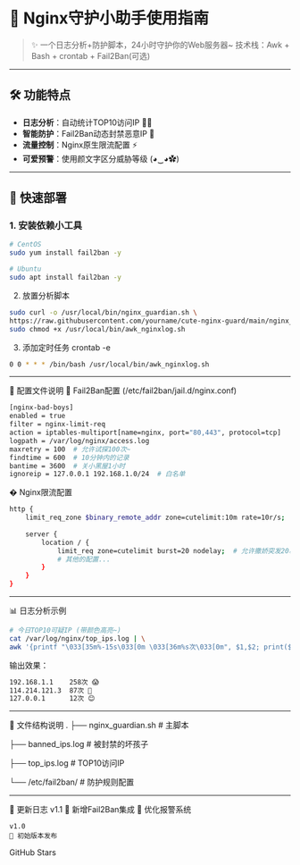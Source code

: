 # 🎀 Nginx守护小助手使用指南

> ✨ 一个日志分析+防护脚本，24小时守护你的Web服务器~
> 技术栈：Awk + Bash + crontab + Fail2Ban(可选)

---

## 🛠️ 功能特点
- **日志分析**：自动统计TOP10访问IP 🕵️‍♀️
- **智能防护**：Fail2Ban动态封禁恶意IP 🚫
- **流量控制**：Nginx原生限流配置 ⚡
- **可爱预警**：使用颜文字区分威胁等级 (◕‿◕✿)

---

## 🧸 快速部署

### 1. 安装依赖小工具
```bash
# CentOS 
sudo yum install fail2ban -y

# Ubuntu 
sudo apt install fail2ban -y
```
2. 放置分析脚本
```bash
sudo curl -o /usr/local/bin/nginx_guardian.sh \
https://raw.githubusercontent.com/yourname/cute-nginx-guard/main/nginx_guardian.sh
sudo chmod +x /usr/local/bin/awk_nginxlog.sh
```
3. 添加定时任务
crontab -e
```bash
0 0 * * * /bin/bash /usr/local/bin/awk_nginxlog.sh
```

---

🌈 配置文件说明
🎀 Fail2Ban配置 (/etc/fail2ban/jail.d/nginx.conf)
```bash
[nginx-bad-boys]
enabled = true
filter = nginx-limit-req
action = iptables-multiport[name=nginx, port="80,443", protocol=tcp]
logpath = /var/log/nginx/access.log
maxretry = 100  # 允许试探100次~
findtime = 600  # 10分钟内的记录
bantime = 3600  # 关小黑屋1小时
ignoreip = 127.0.0.1 192.168.1.0/24  # 白名单
```
� Nginx限流配置
```bash
http {
    limit_req_zone $binary_remote_addr zone=cutelimit:10m rate=10r/s;  # 每秒10次请求
    
    server {
        location / {
            limit_req zone=cutelimit burst=20 nodelay;  # 允许撒娇突发20次
            # 其他的配置...
        }
    }
}
```
---

📊 日志分析示例
```bash
# 今日TOP10可疑IP (带颜色高亮~)
cat /var/log/nginx/top_ips.log | \
awk '{printf "\033[35m%-15s\033[0m \033[36m%s次\033[0m", $1,$2; print($2>100?"😱":($2>50?"🤔":"😊")}'
```
输出效果：
```bash
192.168.1.1    258次 😱
114.214.121.3  87次 🤔
127.0.0.1      12次 😊
```
---

🎀 文件结构说明
.
├── nginx_guardian.sh     # 主脚本

├── banned_ips.log        # 被封禁的坏孩子

├── top_ips.log           # TOP10访问IP

└── /etc/fail2ban/        # 防护规则配置

---

📜 更新日志
    v1.1
    🎀 新增Fail2Ban集成
    🐾 优化报警系统

    v1.0
    🍰 初始版本发布

GitHub Stars
